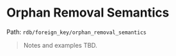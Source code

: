 # Orphan Removal Semantics

Path: `rdb/foreign_key/orphan_removal_semantics`

> Notes and examples TBD.
